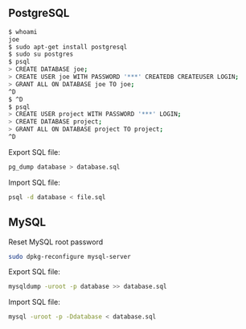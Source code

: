 PostgreSQL
----------

```bash
$ whoami 
joe
$ sudo apt-get install postgresql
$ sudo su postgres
$ psql
> CREATE DATABASE joe;
> CREATE USER joe WITH PASSWORD '***' CREATEDB CREATEUSER LOGIN;
> GRANT ALL ON DATABASE joe TO joe;
^D
$ ^D
$ psql  
> CREATE USER project WITH PASSWORD '***' LOGIN;
> CREATE DATABASE project;
> GRANT ALL ON DATABASE project TO project;
^D
```
Export SQL file:

```bash
pg_dump database > database.sql
```

Import SQL file:
```bash
psql -d database < file.sql 
```

MySQL
-----

Reset MySQL root password
```bash
sudo dpkg-reconfigure mysql-server
```

Export SQL file:

```bash
mysqldump -uroot -p database >> database.sql
```

Import SQL file:

```bash
mysql -uroot -p -Ddatabase < database.sql
```
